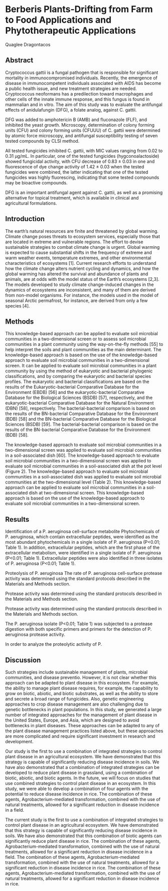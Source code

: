 # Berberis Plants-Drifting from Farm to Food Applications and Phytotherapeutic Applications
Quaglee Dragontacos


## Abstract
Cryptococcus gattii is a fungal pathogen that is responsible for significant mortality in immunocompromised individuals. Recently, the emergence of disease in immunocompetent individuals associated with AIDS has become a public health issue, and new treatment strategies are needed. Cryptococcus neoformans has a predilection toward macrophages and other cells of the innate immune response, and this fungus is found in mammalian and in vitro. The aim of this study was to evaluate the antifungal effects of anidulafungin (DFG), a folate analog, against C. gattii.

DFG was added to amphotericin B (AMB) and fluconazole (FLF), and inhibited the yeast growth. Microscopy, determination of colony forming units (CFU) and colony forming units (CFUUU) of C. gattii were determined by atomic force microscopy, and antifungal susceptibility testing of seven tested compounds by CLSI method.

All tested fungicides inhibited C. gattii, with MIC values ranging from 0.02 to 0.31 µg/mL. In particular, one of the tested fungicides (hygconoalactoside) showed fungicidal activity, with CFU decrease of 0.83 ± 0.03 in one and fluorescence of dye change activity of 1.42 ± 0.03 when the tested fungicides were combined, the latter indicating that one of the tested fungicides was highly fluorescing, indicating that some tested compounds may be bioactive compounds.

DFG is an important antifungal agent against C. gattii, as well as a promising alternative for topical treatment, which is available in clinical and agricultural formulations.


## Introduction
The earth’s natural resources are finite and threatened by global warming. Climate change poses threats to ecosystem services, especially those that are located in extreme and vulnerable regions. The effort to devise sustainable strategies to combat climate change is urgent. Global warming is expected to cause substantial shifts in the frequency of extreme and warm weather events, temperature extremes, and other environmental characteristics of ecosystems [1]. Current research efforts to understand how the climate change alters nutrient cycling and dynamics, and how the global warming has altered the survival and abundance of plants and animals, are at odds with the model status of the Earth’s ecosystems [2,3]. The models developed to study climate change-induced changes in the dynamics of ecosystems are inconsistent, and many of them are derived from non-model organisms. For instance, the models used in the model of seasonal Arctic permafrost, for instance, are derived from only a few species [4].


## Methods
This knowledge-based approach can be applied to evaluate soil microbial communities in a two-dimensional screen or to assess soil microbial communities in a plant community using the way-on-the-fly methods [55] to help interpret the soils and plant communities as the main determinant. The knowledge-based approach is based on the use of the knowledge-based approach to evaluate soil microbial communities in a two-dimensional screen. It can be applied to evaluate soil microbial communities in a plant community by using the method of eukaryotic and bacterial phylogenic classifications, and by comparing the eukaryotic and bacterial species profiles. The eukaryotic and bacterial classifications are based on the results of the Eukaryotic-bacterial Comparative Database for the Environment (EBDB) [56] and the eukaryotic-bacterial Comparative Database for the Biological Sciences (BSDB) [57], respectively, and the eukaryotic-bacterial Comparative Database for the Natural Environment (DBN) [58], respectively. The bacterial-bacterial comparison is based on the results of the BN-bacterial Comparative Database for the Environment (BDB) [58] and the BN-bacterial Comparative Database for the Biological Sciences (BSDB) [59]. The bacterial-bacterial comparison is based on the results of the BN-bacterial Comparative Database for the Environment (BDB) [58].

The knowledge-based approach to evaluate soil microbial communities in a two-dimensional screen was applied to evaluate soil microbial communities in a soil-associated dish [60]. The knowledge-based approach to evaluate soil microbial communities in a two-dimensional screen was applied to evaluate soil microbial communities in a soil-associated dish at the pot level (Figure 2). The knowledge-based approach to evaluate soil microbial communities in a soil-associated dish was applied to evaluate soil microbial communities at the two-dimensional level (Table 2). This knowledge-based approach can be applied to evaluate soil microbial communities in a soil-associated dish at two-dimensional screen. This knowledge-based approach is based on the use of the knowledge-based approach to evaluate soil microbial communities in a two-dimensional screen.


## Results
Identification of a P. aeruginosa cell-surface metabolite
Phytochemicals of P. aeruginosa, which contain extracellular peptides, were identified as the most abundant phytochemicals in a single isolate of P. aeruginosa (P<0.01; Table 1). In addition, extracellular peptides, which are the first phase of the extracellular metabolism, were identified in a single isolate of P. aeruginosa (P<0.01; Table 1). Extracellular peptides were also identified in three isolates of P. aeruginosa (P<0.01; Table 1).

Proteolysis of P. aeruginosa
The rate of P. aeruginosa cell-surface protease activity was determined using the standard protocols described in the Materials and Methods section.

Protease activity was determined using the standard protocols described in the Materials and Methods section.

Protease activity was determined using the standard protocols described in the Materials and Methods section.

The P. aeruginosa isolate (P<0.01; Table 1) was subjected to a protease digestion with both specific primers and primers for the detection of P. aeruginosa protease activity.

In order to analyze the proteolytic activity of P.


## Discussion
Such strategies include sustainable management of plants, microbial communities, and disease preventio. However, it is not clear whether this approach can be adapted to plant disease in this ecosystem. For example, the ability to manage plant disease requires, for example, the capability to grow on biotic, abiotic, and biotic substrates, as well as the ability to store and secrete a broad range of fungicides. Also, genetic engineering approaches to crop disease management are also challenging due to genetic bottlenecks in plant populations. In this study, we generated a large number of integrated approaches for the management of plant disease in the United States, Europe, and Asia, which are designed to avoid bottlenecks in plant diseases. These approaches can be adapted to any of the plant disease management practices listed above, but these approaches are more complicated and require significant investment in research and development.

Our study is the first to use a combination of integrated strategies to control plant disease in an agricultural ecosystem. We have demonstrated that this strategy is capable of significantly reducing disease incidence in soils. We have also demonstrated that a combination of integrated strategies can be developed to reduce plant disease in grassland, using a combination of biotic, abiotic, and biotic agents. In the future, we will focus on studies that use combined strategies to control plant disease in an ecosystem. In this study, we were able to develop a combination of four agents with the potential to reduce disease incidence in rice. The combination of these agents, Agrobacterium-mediated transformation, combined with the use of natural treatments, allowed for a significant reduction in disease incidence in a field.

The current study is the first to use a combination of integrated strategies to control plant disease in an agricultural ecosystem. We have demonstrated that this strategy is capable of significantly reducing disease incidence in soils. We have also demonstrated that this combination of biotic agents can significantly reduce plant disease in rice. The combination of these agents, Agrobacterium-mediated transformation, combined with the use of natural treatments, allowed for a significant reduction in disease incidence in a field. The combination of these agents, Agrobacterium-mediated transformation, combined with the use of natural treatments, allowed for a significant reduction in disease incidence in rice. The combination of these agents, Agrobacterium-mediated transformation, combined with the use of natural treatments, allowed for a significant reduction in disease incidence in rice.
